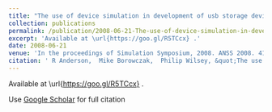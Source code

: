 ```yaml
---
title: "The use of device simulation in development of usb storage devices"
collection: publications
permalink: /publication/2008-06-21-The-use-of-device-simulation-in-development-of-usb-storage-devices
excerpt: 'Available at \url{https://goo.gl/R5TCcx} .'
date: 2008-06-21
venue: 'In the proceedings of Simulation Symposium, 2008. ANSS 2008. 41st Annual'
citation: ' R Anderson,  Mike Borowczak,  Philip Wilsey, &quot;The use of device simulation in development of usb storage devices.&quot; In the proceedings of Simulation Symposium, 2008. ANSS 2008. 41st Annual, 2008.'
---
```

Available at \url{https://goo.gl/R5TCcx} .

Use [Google Scholar](https://scholar.google.com/scholar?q=The+use+of+device+simulation+in+development+of+usb+storage+devices) for full citation